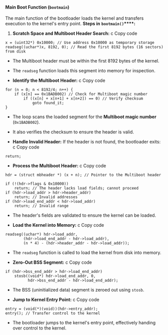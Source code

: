
#### **Main Boot Function (****`bootmain`****)**
The main function of the bootloader loads the kernel and transfers execution to the kernel's entry point.
**Steps in** **`bootmain()`****:**
1. **Scratch Space and Multiboot Header Search:**
c
Copy code



```
x = (uint32*) 0x10000; // Use address 0x10000 as temporary storage
readseg((uchar*)x, 8192, 0); // Read the first 8192 bytes (16 sectors) from disk

```


- The Multiboot header must be within the first 8192 bytes of the kernel.
- The `readseg` function loads this segment into memory for inspection.


- **Identify the Multiboot Header:**
c
Copy code



```
for (n = 0; n < 8192/4; n++) {
    if (x[n] == 0x1BADB002) // Check for Multiboot magic number
        if ((x[n] + x[n+1] + x[n+2]) == 0) // Verify checksum
            goto found_it;
}

```


- The loop scans the loaded segment for the **Multiboot magic number** (`0x1BADB002`).
- It also verifies the checksum to ensure the header is valid.


- **Handle Invalid Header:** If the header is not found, the bootloader exits:
c
Copy code


`return;`



- **Process the Multiboot Header:**
c
Copy code



```
hdr = (struct mbheader *) (x + n); // Pointer to the Multiboot header

if (!(hdr->flags & 0x10000))
    return; // The header lacks load fields; cannot proceed
if (hdr->load_addr > hdr->header_addr)
    return; // Invalid addresses
if (hdr->load_end_addr < hdr->load_addr)
    return; // Invalid range

```


- The header's fields are validated to ensure the kernel can be loaded.


- **Load the Kernel into Memory:**
c
Copy code



```
readseg((uchar*) hdr->load_addr,
        (hdr->load_end_addr - hdr->load_addr),
        (n * 4) - (hdr->header_addr - hdr->load_addr));

```


- The `readseg` function is called to load the kernel from disk into memory.


- **Zero-Out BSS Segment:**
c
Copy code



```
if (hdr->bss_end_addr > hdr->load_end_addr)
    stosb((void*) hdr->load_end_addr, 0,
          hdr->bss_end_addr - hdr->load_end_addr);

```


- The BSS (uninitialized data) segment is zeroed out using `stosb`.


- **Jump to Kernel Entry Point:**
c
Copy code



```
entry = (void(*)(void))(hdr->entry_addr);
entry(); // Transfer control to the kernel

```


- The bootloader jumps to the kernel's entry point, effectively handing over control to the kernel.


